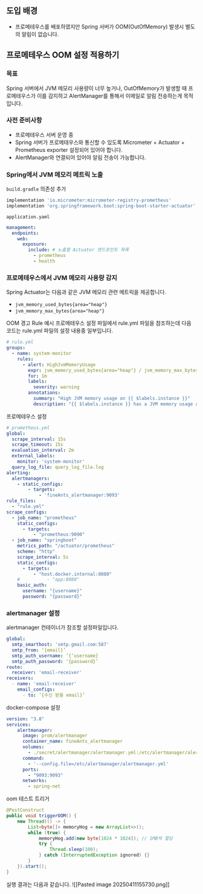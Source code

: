 
## 도입 배경
- 프로메테우스를 배포하였지만 Spring 서버가 OOM(OutOfMemory) 발생시 별도의 알림이 없습니다.

## 프로메테우스 OOM 설정 적용하기
### 목표
Spring 서버에서 JVM 메모리 사용량이 너무 높거나, OutOfMemory가 발생할 때 프로메테우스가 이를 감지하고 AlertManager를 통해서 이메일로 알림 전송하는게 목적입니다.

### 사전 준비사항
- 프로메테우스 서버 운영 중
- Spring 서버가 프로메테우스와 통신할 수 있도록 Micrometer + Actuator + Prometheus exporter 설정되어 있어야 합니다.
- AlertManager와 연결되어 있어야 알림 전송이 가능합니다.

### Spring에서 JVM 메모리 메트릭 노출
`build.gradle` 의존성 추가
```gradle
implementation 'io.micrometer:micrometer-registry-prometheus'
implementation 'org.springframework.boot:spring-boot-starter-actuator'
```

`application.yaml`
```yaml
management:  
  endpoints:  
    web:  
      exposure:  
        include: # 노출할 Actuator 엔드포인트 목록  
          - prometheus  
          - health  
```


### 프로메테우스에서 JVM 메모리 사용량 감지
Spring Actuator는 다음과 같은 JVM 메모리 관련 메트릭을 제공합니다.
- `jvm_memory_used_bytes{area="heap"}`
- `jvm_memory_max_bytes{area="heap"}`

OOM 경고 Rule 예시
프로메테우스 설정 파일에서 rule.yml 파일을 참조하는데 다음 코드는 rule.yml 파일의 설정 내용중 일부입니다.
```yaml
# rule.yml  
groups:  
  - name: system-monitor  
    rules:  
      - alert: HighJvmMemoryUsage  
        expr: jvm_memory_used_bytes{area="heap"} / jvm_memory_max_bytes{area="heap"} > 0.9  
        for: 1m  
        labels:  
          severity: warning  
        annotations:  
          summary: "High JVM memory usage on {{ $labels.instance }}"  
          description: "{{ $labels.instance }} has a JVM memory usage above 90% (current value: {{ $value }})"
```

프로메테우스 설정
```yaml
# prometheus.yml  
global:  
  scrape_interval: 15s  
  scrape_timeout: 15s  
  evaluation_interval: 2m  
  external_labels:  
    monitor: 'system-monitor'  
  query_log_file: query_log_file.log  
alerting:  
  alertmanagers:  
    - static_configs:  
        - targets:  
            - 'fineAnts_alertmanager:9093'  
rule_files:  
  - "rule.yml"  
scrape_configs:  
  - job_name: "prometheus"  
    static_configs:  
      - targets:  
          - "prometheus:9090"  
  - job_name: "springboot"  
    metrics_path: "/actuator/prometheus"  
    scheme: "http"  
    scrape_interval: 5s  
    static_configs:  
      - targets:  
          - "host.docker.internal:8080"  
    #          - "app:8080"
    basic_auth:  
      username: "{username}"
      password: "{password}"
```

### alertmanager 설정
alertmanager 컨테이너가 참조할 설정파일입니다.
```yaml
global:
  smtp_smarthost: 'smtp.gmail.com:587'
  smtp_from: ‘{email}’
  smtp_auth_username: ‘{‘username}
  smtp_auth_password: ‘{password}’
route:
  receiver: 'email-receiver'
receivers:
  - name: 'email-receiver'
    email_configs:
      - to: ‘{수신 받을 email}’
```

docker-compose 설정
```yaml
version: "3.8"  
services:
	alertmanager:  
	  image: prom/alertmanager  
	  container_name: fineAnts_alertmanager  
	  volumes:  
	    - ./secret/alertmanager/alertmanager.yml:/etc/alertmanager/alertmanager.yml  
	  command:  
	    - '--config.file=/etc/alertmanager/alertmanager.yml'  
	  ports:  
	    - "9093:9093"  
	  networks:  
	    - spring-net
```


oom 테스트 트리거
```java
@PostConstruct
public void triggerOOM() {
    new Thread(() -> {
        List<byte[]> memoryHog = new ArrayList<>();
        while (true) {
            memoryHog.add(new byte[1024 * 1024]); // 1MB씩 할당
            try {
                Thread.sleep(100);
            } catch (InterruptedException ignored) {}
        }
    }).start();
}

```

실행 결과는 다음과 같습니다.
![[Pasted image 20250411155730.png]]
